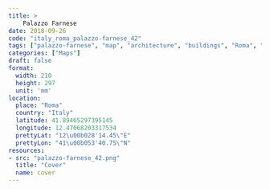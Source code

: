 ```yaml
---
title: > 
    Palazzo Farnese
date: 2018-09-26
code: "italy_roma_palazzo-farnese_42"
tags: ["palazzo-farnese", "map", "architecture", "buildings", "Roma", "Italy"]
categories: ["Maps"]
draft: false
format:
  width: 210
  height: 297
  unit: 'mm'
location:
  place: "Roma"
  country: "Italy"
  latitude: 41.89465297395145
  longitude: 12.47068203317534
  prettyLat: "12\u00b028'14.45\"E"
  prettyLon: "41\u00b053'40.75\"N"
resources:
- src: "palazzo-farnese_42.png"
  title: "Cover"
  name: cover
---
```

